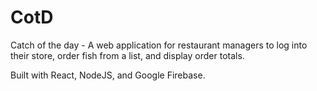 # CotD
Catch of the day - A web application for restaurant managers to log into their store, order fish from a list, and display order totals.

Built with React, NodeJS, and Google Firebase.
